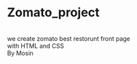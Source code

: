 # Zomato_project
<br>
we create zomato best restorunt front page
<br>
with HTML and CSS
<br>
By Mosin 